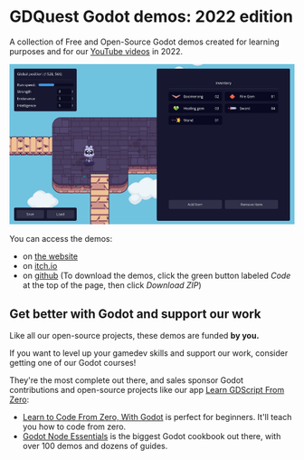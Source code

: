 # GDQuest Godot demos: 2022 edition

A collection of Free and Open-Source Godot demos created for learning purposes and for our [YouTube videos](https://www.youtube.com/c/gdquest/) in 2022.

![](demos-cover.png)

You can access the demos:

- on [the website](https://gdquest.github.io/godot-demos-2022/)
- on [itch.io](https://gdquest.itch.io)
- on [github](https://github.com/GDQuest/godot-demos-2022/) (To download the demos, click the green button labeled *Code* at the top of the page, then click *Download ZIP*)

## Get better with Godot and support our work

Like all our open-source projects, these demos are funded **by you.**

If you want to level up your gamedev skills and support our work, consider getting one of our Godot courses!

They're the most complete out there, and sales sponsor Godot contributions and open-source projects like our app [Learn GDScript From Zero](https://github.com/GDQuest/learn-gdscript):

- [Learn to Code From Zero, With Godot](https://gdquest.mavenseed.com/courses/learn-to-code-from-zero-with-godot) is perfect for beginners. It'll teach you how to code from zero.
- [Godot Node Essentials](https://gdquest.mavenseed.com/courses/godot-node-essentials) is the biggest Godot cookbook out there, with over 100 demos and dozens of guides.
